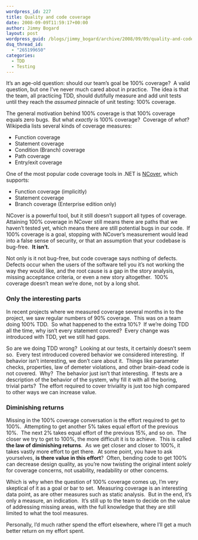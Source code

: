 ```yaml
---
wordpress_id: 227
title: Quality and code coverage
date: 2008-09-09T11:59:17+00:00
author: Jimmy Bogard
layout: post
wordpress_guid: /blogs/jimmy_bogard/archive/2008/09/09/quality-and-code-coverage.aspx
dsq_thread_id:
  - "265199650"
categories:
  - TDD
  - Testing
---
```

It&#8217;s an age-old question: should our team&#8217;s goal be 100% coverage?&nbsp; A valid question, but one I&#8217;ve never much cared about in practice.&nbsp; The idea is that the team, all practicing TDD, should dutifully measure and add unit tests until they reach the _assumed_ pinnacle of unit testing: 100% coverage.

The general motivation behind 100% coverage is that 100% coverage equals zero bugs.&nbsp; But what _exactly_ is 100% coverage?&nbsp; Coverage of _what_?&nbsp; Wikipedia lists several kinds of coverage measures:

  * Function coverage
  * Statement coverage
  * Condition (Branch) coverage
  * Path coverage
  * Entry/exit coverage

One of the most popular code coverage tools in .NET is [NCover](http://www.ncover.com/), which supports:

  * Function coverage (implicitly)
  * Statement coverage
  * Branch coverage (Enterprise edition only)

NCover is a powerful tool, but it still doesn&#8217;t support all types of coverage.&nbsp; Attaining 100% coverage in NCover still means there are paths that we haven&#8217;t tested yet, which means there are still potential bugs in our code.&nbsp; If 100% coverage is a goal, stopping with NCover&#8217;s measurement would lead into a false sense of security, or that an assumption that your codebase is bug-free.&nbsp; **It isn&#8217;t.**

Not only is it not bug-free, but code coverage says nothing of defects.&nbsp; Defects occur when the users of the software tell you it&#8217;s not working the way they would like, and the root cause is a gap in the story analysis, missing acceptance criteria, or even a new story altogether.&nbsp; 100% coverage doesn&#8217;t mean we&#8217;re done, not by a long shot.

### 

### 

### Only the interesting parts

In recent projects where we measured coverage several months in to the project, we saw regular numbers of 90% coverage.&nbsp; This was on a team doing 100% TDD.&nbsp; So what happened to the extra 10%?&nbsp; If we&#8217;re doing TDD all the time, why isn&#8217;t every statement covered?&nbsp; Every change was introduced with TDD, yet we still had gaps.

So are we doing TDD wrong?&nbsp; Looking at our tests, it certainly doesn&#8217;t seem so.&nbsp; Every test introduced covered behavior we considered interesting.&nbsp; If behavior isn&#8217;t interesting, we don&#8217;t care about it.&nbsp; Things like parameter checks, properties, law of demeter violations, and other brain-dead code is not covered.&nbsp; Why?&nbsp; The behavior just isn&#8217;t that interesting.&nbsp; If tests are a description of the behavior of the system, why fill it with all the boring, trivial parts?&nbsp; The effort required to cover triviality is just too high compared to other ways we can increase value.

### 

### Diminishing returns

Missing in the 100% coverage conversation is the effort required to get to 100%.&nbsp; Attempting to get another 5% takes equal effort of the previous 10%.&nbsp; The next 2% takes equal effort of the previous 15%, and so on.&nbsp; The closer we try to get to 100%, the more difficult it is to achieve.&nbsp; This is called **the law of diminishing returns**.&nbsp; As we get closer and closer to 100%, it takes vastly more effort to get there.&nbsp; At some point, you have to ask yourselves, **is there value in this effort**?&nbsp; Often, bending code to get 100% can decrease design quality, as you&#8217;re now twisting the original intent _solely_ for coverage concerns, not usability, readability or other concerns.

Which is why when the question of 100% coverage comes up, I&#8217;m very skeptical of it as a goal or bar to set.&nbsp; Measuring coverage is an interesting data point, as are other measures such as static analysis.&nbsp; But in the end, it&#8217;s only a measure, an indication.&nbsp; It&#8217;s still up to the team to decide on the value of addressing missing areas, with the full knowledge that they are still limited to what the tool measures.

Personally, I&#8217;d much rather spend the effort elsewhere, where I&#8217;ll get a much better return on my effort spent.